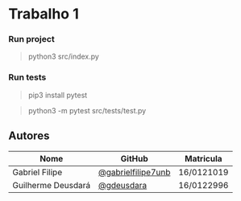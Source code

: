 # Trabalho 1

### Run project

> python3 src/index.py

### Run tests

> pip3 install pytest 

> python3 -m pytest src/tests/test.py

## Autores

| Nome | GitHub | Matricula | 
|------|--------|-----------| 
| Gabriel Filipe | [@gabrielfilipe7unb](https://github.com/gabrielfilipe7unb) | 16/0121019 |
| Guilherme Deusdará | [@gdeusdara](https://github.com/gdeusdara) | 16/0122996 |
